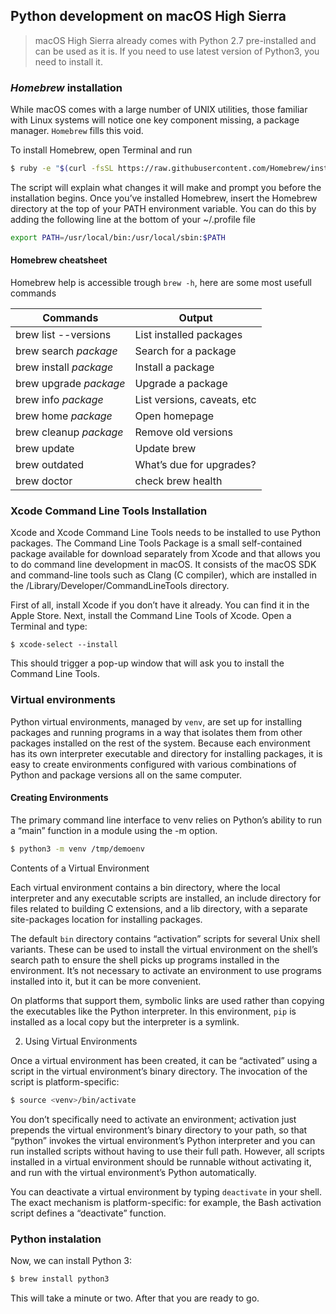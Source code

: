 ## Python development on macOS High Sierra


> macOS High Sierra already comes with Python 2.7 pre-installed and can be used as it is. If you need to use latest version of Python3, you need to install it.

###  _Homebrew_ installation

While macOS comes with a large number of UNIX utilities, those familiar with Linux systems will notice one key component missing, a package manager. `Homebrew` fills this void.

To install Homebrew, open Terminal and run 

```bash
$ ruby -e "$(curl -fsSL https://raw.githubusercontent.com/Homebrew/install/master/install)"
```

The script will explain what changes it will make and prompt you before the installation begins. Once you’ve installed Homebrew, insert the Homebrew directory at the top of your PATH environment variable. You can do this by adding the following line at the bottom of your ~/.profile file
```bash
export PATH=/usr/local/bin:/usr/local/sbin:$PATH
```

#### Homebrew cheatsheet

Homebrew help is accessible trough `brew -h`, here are some most usefull commands

| Commands                  | Output |
| -----------               | ----------- |
| brew list --versions 	    | List installed packages|
| brew search _package_     | Search for a package|
| brew install _package_    | Install a package |
| brew upgrade _package_	| Upgrade a package|
| brew info _package_	    | List versions, caveats, etc|
| brew home _package_	    | Open homepage|
| brew cleanup _package_	| Remove old versions|
| brew update	            | Update brew |
| brew outdated	            | What’s due for upgrades?|
| brew doctor               | check brew health|

### Xcode Command Line Tools Installation

Xcode and Xcode Command Line Tools needs to be installed to use Python packages. The Command Line Tools Package is a small self-contained package available for download 
separately from Xcode and that allows you to do command line development in macOS. It consists of the macOS SDK and command-line tools such as Clang (C compiler), which are installed in the /Library/Developer/CommandLineTools directory.

First of all, install Xcode if you don’t have it already. You can find it in the Apple Store. Next, install the Command Line Tools of Xcode. Open a Terminal and type:
```
$ xcode-select --install
```
This should trigger a pop-up window that will ask you to install the Command Line Tools.

### Virtual environments

Python virtual environments, managed by `venv`, are set up for installing packages and running programs in a way that isolates them from other packages installed on the rest of the system. Because each environment has its own interpreter executable and directory for installing packages, it is easy to create environments configured with various combinations of Python and package versions all on the same computer.

#### Creating Environments

The primary command line interface to venv relies on Python’s ability to run a “main” function in a module using the -m option.
```bash
$ python3 -m venv /tmp/demoenv
```
Contents of a Virtual Environment

Each virtual environment contains a bin directory, where the local interpreter and any executable scripts are installed, an include directory for files related to building C extensions, and a lib directory, with a separate site-packages location for installing packages.

The default `bin` directory contains “activation” scripts for several Unix shell variants. These can be used to install the virtual environment on the shell’s search path to ensure the shell picks up programs installed in the environment. It’s not necessary to activate an environment to use programs installed into it, but it can be more convenient.

On platforms that support them, symbolic links are used rather than copying the executables like the Python interpreter. In this environment, `pip` is installed as a local copy but the interpreter is a symlink.

2. Using Virtual Environments

Once a virtual environment has been created, it can be “activated” using a script in the virtual environment’s binary directory. The invocation of the script is platform-specific:


```bash
$ source <venv>/bin/activate
```
 
You don’t specifically need to activate an environment; activation just prepends the virtual environment’s binary directory to your path, so that “python” invokes the virtual environment’s Python interpreter and you can run installed scripts without having to use their full path. However, all scripts installed in a virtual environment should be runnable without activating it, and run with the virtual environment’s Python automatically.

You can deactivate a virtual environment by typing `deactivate` in your shell. The exact mechanism is platform-specific: for example, the Bash activation script defines a “deactivate” function.

### Python instalation

Now, we can install Python 3:

```bash
$ brew install python3
```
This will take a minute or two. After that you are ready to go.





